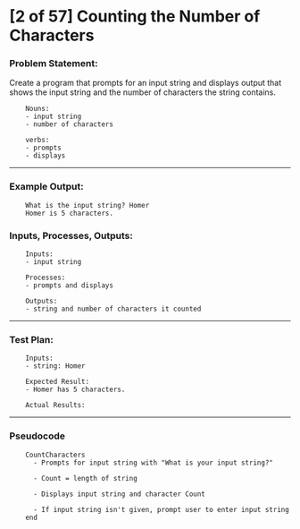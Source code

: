 # [2 of 57] Counting the Number of Characters

### Problem Statement:
Create a program that prompts for an input string and displays output that shows the input string and the number of characters the string contains.

        Nouns:
        - input string
        - number of characters

        verbs:
        - prompts
        - displays

---
### Example Output:
        What is the input string? Homer
        Homer is 5 characters.

### Inputs, Processes, Outputs:
        
        Inputs:
        - input string

        Processes:
        - prompts and displays

        Outputs:
        - string and number of characters it counted

---
### Test Plan:

        Inputs:
        - string: Homer

        Expected Result:
        - Homer has 5 characters.

        Actual Results:

---
### Pseudocode
        CountCharacters
          - Prompts for input string with "What is your input string?"
          
          - Count = length of string
          
          - Displays input string and character Count
          
          - If input string isn't given, prompt user to enter input string
        end
